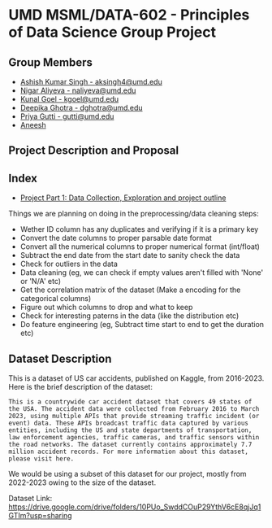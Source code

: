 # UMD MSML/DATA-602 - Principles of Data Science Group Project

## Group Members

- [Ashish Kumar Singh - aksingh4@umd.edu ]()
- [Nigar Aliyeva - naliyeva@umd.edu ]()
- [Kunal Goel - kgoel@umd.edu ](kgoel@umd.edu)
- [Deepika Ghotra - dghotra@umd.edu ](dghotra@umd.edu)
- [Priya Gutti - gutti@umd.edu](pgutti@umd.edu)
- [Aneesh ]()


## Project Description and Proposal

## Index

- [Project Part 1: Data Collection, Exploration and project outline](./Data%20Exploration.ipynb)

Things we are planning on doing in the preprocessing/data cleaning steps:
- Wether ID column has any duplicates and verifying if it is a primary key
- Convert the date columns to proper parsable date format
- Convert all the numerical columns to proper numerical format (int/float)
- Subtract the end date from the start date to sanity check the data
- Check for outliers in the data 
- Data cleaning (eg, we can check if empty values aren't filled with 'None' or 'N/A' etc)
- Get the correlation matrix of the dataset (Make a encoding for the categorical columns)
- Figure out which columns to drop and what to keep
- Check for interesting paterns in the data (like the distribution etc)
- Do feature engineering (eg, Subtract time start to end to get the duration etc)

## Dataset Description

This is a dataset of US car accidents, published on Kaggle, from 2016-2023. Here is the brief description of the dataset:

```
This is a countrywide car accident dataset that covers 49 states of the USA. The accident data were collected from February 2016 to March 2023, using multiple APIs that provide streaming traffic incident (or event) data. These APIs broadcast traffic data captured by various entities, including the US and state departments of transportation, law enforcement agencies, traffic cameras, and traffic sensors within the road networks. The dataset currently contains approximately 7.7 million accident records. For more information about this dataset, please visit here.
``` 

We would be using a subset of this dataset for our project, mostly from 2022-2023 owing to the size of the dataset. 

Dataset Link: https://drive.google.com/drive/folders/10PUo_SwddCOuP29YthV6cE8qjJq1GTIm?usp=sharing
